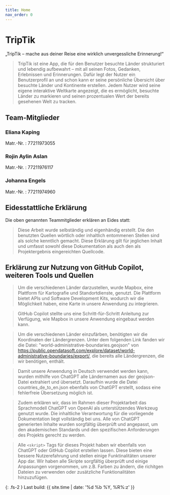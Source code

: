 ```yaml
---
title: Home
nav_order: 0
---
```


# TripTik

„TripTik – mache aus deiner Reise eine wirklich unvergessliche Erinnerung!“

> TripTik ist eine App, die für den Benutzer besuchte Länder strukturiert und lebendig
aufbewahrt – mit all seinen Fotos, Gedanken, Erlebnissen und Erinnerungen. Dafür
legt der Nutzer ein Benutzerprofil an und schon kann er seine persönliche Übersicht
über besuchte Länder und Kontinente erstellen. Jedem Nutzer wird seine eigene
interaktive Weltkarte angezeigt, die es ermöglicht, besuchte Länder zu markieren und
seinen prozentualen Wert der bereits gesehenen Welt zu tracken. 

## Team-Mitglieder

### Eliana Kaping

Matr.-Nr.
: 77211973055

### Rojin Aylin Aslan

Matr.-Nr.
: 77211976117

### Johanna Engels

Matr.-Nr.
: 77211974960

## Eidesstattliche Erklärung

Die oben genannten Teammitglieder erklären an Eides statt:

> Diese Arbeit wurde selbständig und eigenhändig erstellt. Die den benutzten Quellen wörtlich oder inhaltlich entommenen Stellen sind als solche kenntlich gemacht. Diese Erklärung gilt für jeglichen Inhalt und umfasst sowohl diese Dokumentation als auch den als Projektergebnis eingereichten Quellcode.

## Erklärung zur Nutzung von GitHub Copilot, weiteren Tools und Quellen

> Um die verschiedenen Länder darzustellen, wurde Mapbox, eine Plattform für  Kartografie und Standortdienste, genutzt. Die Plattform bietet APIs und Software Development Kits, wodurch wir die Möglichkeit haben, eine Karte in unsere Anwendung zu integrieren.

> GitHub Copilot stellte uns eine Schritt-für-Schritt Anleitung zur Verfügung, wie Mapbox in unsere Anwendung eingebaut werden kann.

> Um die verschiedenen Länder einzufärben, benötigten wir die Koordinaten der Ländergrenzen. Unter dem folgenden Link fanden wir die Datei: "world-administrative-boundaries.geojson" von https://public.opendatasoft.com/explore/dataset/world-administrative-boundaries/export/, die bereits alle Ländergrenzen, die wir benötigen, enthält.

> Damit unsere Anwendung in Deutsch verwendet werden kann, wurden mithilfe von ChatGPT alle Ländernamen aus der geojson-Datei extrahiert und übersetzt. Daraufhin wurde die Datei countries_de_to_en.json ebenfalls von ChatGPT erstellt, sodass eine fehlerfreie Übersetzung möglich ist.

> Zudem erklären wir, dass im Rahmen dieser Projektarbeit das Sprachmodell ChatGPT von OpenAI als unterstützendes Werkzeug genutzt wurde. Die inhaltliche Verantwortung für die vorliegende Dokumentation liegt vollständig bei uns. Alle von ChatGPT generierten Inhalte wurden sorgfältig überprüft und angepasst, um den akademischen Standards und den spezifischen Anforderungen des Projekts gerecht zu werden.

> Alle `<skript>` Tags für dieses Projekt haben wir ebenfalls von ChatGPT oder GitHub Copilot erstellen lassen. Diese bieten eine bessere Nutzerefahrung und stellen einige Funktinalitäten unserer App dar. Wir haben alle Skripte sorgfältig überprüft und einige Anpassungen vorgenommen, um z.B. Farben zu ändern, die richitgen Dateien zu verwenden oder zusätzliche Funktionalitäten hinzuzufügen.

{: .fs-2 }
Last build: {{ site.time | date: '%d %b %Y, %R%:z' }}